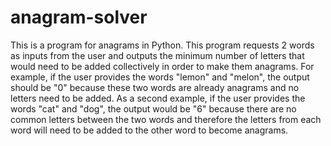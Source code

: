 # anagram-solver
This is a program for anagrams in Python. This program requests 2 words as inputs from the user and outputs the minimum number of letters
that would need to be added collectively in order to make them anagrams. For example, if the user provides the words "lemon" and "melon", the output 
should be "0" because these two words are already anagrams and no letters need to be added. As a second example, if the user provides the 
words "cat" and "dog", the output would be "6" because there are no common letters between the two words and therefore the letters from each word
will need to be added to the other word to become anagrams.
